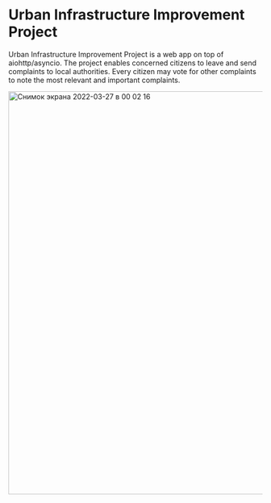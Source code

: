 # Urban Infrastructure Improvement Project


Urban Infrastructure Improvement Project is a web app on top of aiohttp/asyncio. The project enables concerned citizens to leave and send complaints to local authorities. Every citizen may vote for other complaints to note the most relevant and important complaints. 



<img width="800" alt="Снимок экрана 2022-03-27 в 00 02 16" src="https://user-images.githubusercontent.com/30799388/160589839-8b817727-8377-4eb6-8b39-486ad955bca3.png">
